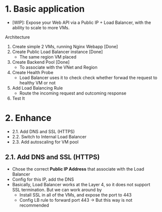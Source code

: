 # 1. Basic application

- [WIP]: Expose your Web API via a Public IP + Load Balancer, with the ability to scale to more VMs.

Architecture

<!--

Client (Internet)
       ↓
[Public IP] (Load Balancer)
       ↓
  Backend Pool (VM1, VM2...)
       ↓
   Web API on Port 80

 -->

1. Create simple 2 VMs, running Nginx Webapp [Done]
2. Create Public Load Balancer instance [Done]
   - The same region VM placed
3. Create Backend Pool [Done]
   - To associate with the VNet and Region
4. Create Health Probe
   - Load Balancer uses it to check check whether forwad the request to healthy VM or not
5. Add Load Balancing Rule
   - Route the incoming request and outcoming response
6. Test It
<!--
       C:\Users\hnson>curl http://135.237.7.95/
       <h1>Hello Nginx from VM2</h1>

       C:\Users\hnson>curl http://135.237.7.95/
       hello nginx from VM 1

       C:\Users\hnson>curl http://135.237.7.95/
       <h1>Hello Nginx from VM2</h1>

       C:\Users\hnson>curl http://135.237.7.95/
       hello nginx from VM 1

       C:\Users\hnson>curl http://135.237.7.95/
       <h1>Hello Nginx from VM2</h1>
-->

# 2. Enhance

- 2.1. Add DNS and SSL (HTTPS)
- 2.2. Switch to Internal Load Balancer
- 2.3. Add autoscaling for VM pool

## 2.1. Add DNS and SSL (HTTPS)

- Chose the correct **Public IP Address** that associate with the Load Balancer
- Config for this IP, add the DNS
- Basically, Load Balancer works at the Layer 4, so it does not support SSL termination. But we can work around by
  - Install SSL in all of the VMs, and expose the port to 443
  - Config LB rule to forward port 443
    -> But this way is not recommended
